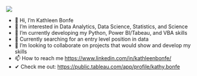 <img src="https://user-images.githubusercontent.com/33985564/163046964-c0a51009-d0eb-4341-86e2-90066cd549ce.png">

- 👋 Hi, I’m Kathleen Bonfe
- 👀 I’m interested in Data Analytics, Data Science, Statistics, and Science
- 🌱 I’m currently developing my Python, Power BI/Tabeau, and VBA skills
- :sunrise_over_mountains: Currently searching for an entry level position in data
- 💞️ I’m looking to collaborate on projects that would show and develop my skills
- 📫 How to reach me https://www.linkedin.com/in/kathleenbonfe/
- ✔ Check me out: https://public.tableau.com/app/profile/kathy.bonfe

<!---
KBonfe/KBonfe is a ✨ special ✨ repository because its `README.md` (this file) appears on your GitHub profile.
You can click the Preview link to take a look at your changes.
--->
